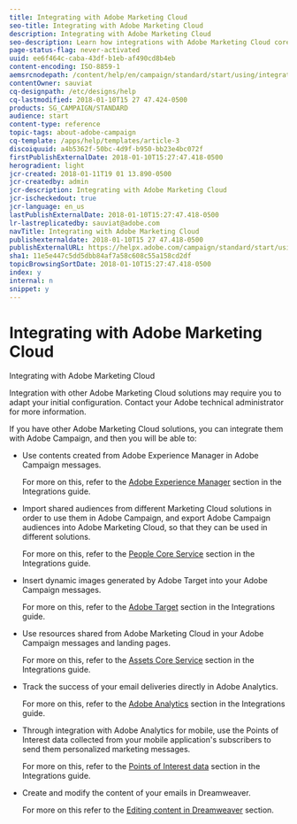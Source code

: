 ```yaml
---
title: Integrating with Adobe Marketing Cloud
seo-title: Integrating with Adobe Marketing Cloud
description: Integrating with Adobe Marketing Cloud
seo-description: Learn how integrations with Adobe Marketing Cloud core services and solutions such as Adobe Analytics and Experience Manager can improve your Adobe Campaign strategy with deep insights and convenient content management.
page-status-flag: never-activated
uuid: ee6f464c-caba-43df-b1eb-af490cd8b4eb
content-encoding: ISO-8859-1
aemsrcnodepath: /content/help/en/campaign/standard/start/using/integrating-with-adobe-marketing-cloud
contentOwner: sauviat
cq-designpath: /etc/designs/help
cq-lastmodified: 2018-01-10T15 27 47.424-0500
products: SG_CAMPAIGN/STANDARD
audience: start
content-type: reference
topic-tags: about-adobe-campaign
cq-template: /apps/help/templates/article-3
discoiquuid: a4b5362f-50bc-4d9f-b950-bb23e4bc072f
firstPublishExternalDate: 2018-01-10T15:27:47.418-0500
herogradient: light
jcr-created: 2018-01-11T19 01 13.890-0500
jcr-createdby: admin
jcr-description: Integrating with Adobe Marketing Cloud
jcr-ischeckedout: true
jcr-language: en_us
lastPublishExternalDate: 2018-01-10T15:27:47.418-0500
lr-lastreplicatedby: sauviat@adobe.com
navTitle: Integrating with Adobe Marketing Cloud
publishexternaldate: 2018-01-10T15 27 47.418-0500
publishExternalURL: https://helpx.adobe.com/campaign/standard/start/using/integrating-with-adobe-marketing-cloud.html
sha1: 11e5e447c5dd5dbb84af7a58c608c55a158cd2df
topicBrowsingSortDate: 2018-01-10T15:27:47.418-0500
index: y
internal: n
snippet: y
---
```


# Integrating with Adobe Marketing Cloud

Integrating with Adobe Marketing Cloud

Integration with other Adobe Marketing Cloud solutions may require you to adapt your initial configuration. Contact your Adobe technical administrator for more information.

If you have other Adobe Marketing Cloud solutions, you can integrate them with Adobe Campaign, and then you will be able to:

* Use contents created from Adobe Experience Manager in Adobe Campaign messages.

  For more on this, refer to the [Adobe Experience Manager](../../integrating/using/creating-campaigns-and-emails-in-experience-manager-6_3.md) section in the Integrations guide.

* Import shared audiences from different Marketing Cloud solutions in order to use them in Adobe Campaign, and export Adobe Campaign audiences into Adobe Marketing Cloud, so that they can be used in different solutions.

  For more on this, refer to the [People Core Service](../../integrating/using/about-people-core-service-integration.md) section in the Integrations guide.

* Insert dynamic images generated by Adobe Target into your Adobe Campaign messages.

  For more on this, refer to the [Adobe Target](../../integrating/using/about-adobe-target-integration.md) section in the Integrations guide.

* Use resources shared from Adobe Marketing Cloud in your Adobe Campaign messages and landing pages.

  For more on this, refer to the [Assets Core Service](../../integrating/using/assets-core-service-integration.md) section in the Integrations guide.

* Track the success of your email deliveries directly in Adobe Analytics.

  For more on this, refer to the [Adobe Analytics](../../integrating/using/about-adobe-analytics-integration.md) section in the Integrations guide.

* Through integration with Adobe Analytics for mobile, use the Points of Interest data collected from your mobile application's subscribers to send them personalized marketing messages.

  For more on this, refer to the [Points of Interest data](../../integrating/using/about-points-of-interest-data.md) section in the Integrations guide.

* Create and modify the content of your emails in Dreamweaver.

  For more on this refer to the [Editing content in Dreamweaver](../../designing/using/design-content-in-adobe-campaign.md#editing-content-in-dreamweaver) section.

